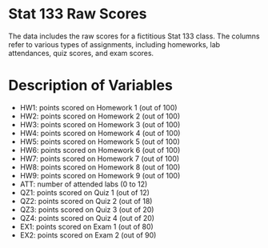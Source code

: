 # Stat 133 Raw Scores

The data includes the raw scores for a fictitious Stat 133 class. The columns refer to various types of assignments, including homeworks, lab attendances, quiz scores, and exam scores.

# Description of Variables

- HW1: points scored on Homework 1 (out of 100)
- HW2: points scored on Homework 2 (out of 100)
- HW3: points scored on Homework 3 (out of 100)
- HW4: points scored on Homework 4 (out of 100)
- HW5: points scored on Homework 5 (out of 100)
- HW6: points scored on Homework 6 (out of 100)
- HW7: points scored on Homework 7 (out of 100)
- HW8: points scored on Homework 8 (out of 100)
- HW9: points scored on Homework 9 (out of 100)
- ATT: number of attended labs (0 to 12)
- QZ1: points scored on Quiz 1 (out of 12)
- QZ2: points scored on Quiz 2 (out of 18)
- QZ3: points scored on Quiz 3 (out of 20)
- QZ4: points scored on Quiz 4 (out of 20)
- EX1: points scored on Exam 1 (out of 80)
- EX2: points scored on Exam 2 (out of 90)

